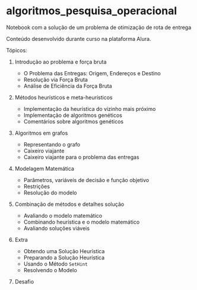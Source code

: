 # algoritmos_pesquisa_operacional

Notebook com a solução de um problema de otimização de rota de entrega

Conteúdo desenvolvido durante curso na plataforma Alura.

Tópicos:

1. Introdução ao problema e força bruta

    * O Problema das Entregas: Origem, Endereços e Destino
    * Resolução via Força Bruta
    * Análise de Eficiência da Força Bruta


2. Métodos heurísticos e meta-heurísticos
    * Implementação da heurística do vizinho mais próximo
    * Implementação de algoritmos genéticos
    * Comentários sobre algoritmos genéticos


3. Algoritmos em grafos
    * Representando o grafo
    * Caixeiro viajante
    * Caixeiro viajante para o problema das entregas


4. Modelagem Matemática
    * Parâmetros, variáveis de decisão e função objetivo
    * Restrições
    * Resolução do modelo

5. Combinação de métodos e detalhes solução
    * Avaliando o modelo matemático
    * Combinando heurística e o modelo matemático
    * Avaliando soluções viáveis

6. Extra
    * Obtendo uma Solução Heurística
    * Preparando a Solução Heurística
    * Usando o Método `SetHint`
    * Resolvendo o Modelo

7. Desafio
